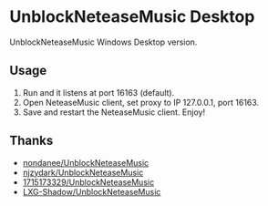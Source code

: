 # UnblockNeteaseMusic Desktop

UnblockNeteaseMusic Windows Desktop version.

## Usage
1. Run and it listens at port 16163 (default).
2. Open NeteaseMusic client, set proxy to IP 127.0.0.1, port 16163.
3. Save and restart the NeteaseMusic client. Enjoy!

## Thanks
* [nondanee/UnblockNeteaseMusic](https://github.com/nondanee/UnblockNeteaseMusic)
* [njzydark/UnblockNeteaseMusic](https://github.com/njzydark/UnblockNeteaseMusic)
* [1715173329/UnblockNeteaseMusic](https://github.com/1715173329/UnblockNeteaseMusic)
* [LXG-Shadow/UnblockNeteaseMusic](https://github.com/LXG-Shadow/UnblockNeteaseMusic)